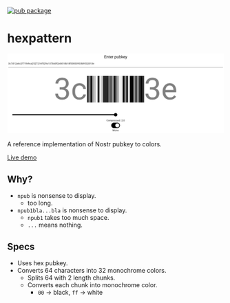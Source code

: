 [![pub package](https://img.shields.io/pub/v/hexpattern.svg)](https://pub.dev/packages/hexpattern)

# hexpattern

[![pubkey to mono](https://github.com/1l0/hexpattern/blob/master/images/pubkey2mono.png?raw=true)](https://1l0.github.io/hexpattern/)

A reference implementation of Nostr pubkey to colors.

[Live demo](https://1l0.github.io/hexpattern/)

## Why?

- `npub` is nonsense to display.
  - too long.
- `npub1bla...bla` is nonsense to display.
  - `npub1` takes too much space.
  - `...` means nothing.

## Specs

- Uses hex pubkey.
- Converts 64 characters into 32 monochrome colors.
  - Splits 64 with 2 length chunks.
  - Converts each chunk into monochrome color.
    - `00` -> black, `ff` -> white


